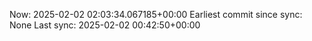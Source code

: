 Now: 2025-02-02 02:03:34.067185+00:00 Earliest commit since sync: None Last sync: 2025-02-02 00:42:50+00:00
